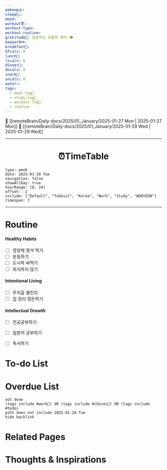 ```yaml
---
wakeup🌞: 
sleep🌜: 
mood: 
workout🏋️: 
workout-type: 
workout-routine: 
gratitude🙏: 성공적인 포틀럭 파티 🍽️
keyword🗝️: 
breakfast🍳: 
bfcals: 0
lunch🍚: 
lccals: 0
dinner🥗: 
dncals: 0
snack🍬: 
sncals: 0
water💧: 
tags:
  - meal-log📝
  - study-log📓
  - workout-log💪
  - routine
---
```


🔺 [[remoteBrain/Daily-docs/2025/01_January/2025-01-27 Mon | 2025-01-27 Mon]]
🔻 [[remoteBrain/Daily-docs/2025/01_January/2025-01-29 Wed | 2025-01-29 Wed]]
___
<h1> <center>⏰TimeTable </center> </h1>

```gEvent
type: week
date: 2025-01-28 Tue
navigation: false
showAllDay: true
hourRange: [8, 24]
offset: -2
include: ["Default", "Todoist", "Korea", "Work", "Study", "WOOYEON"]
timespan: 7
```

--- 


# Routine 

####  Healthy Habits
- [ ] 영양제 챙겨 먹기
- [ ] 운동하기
- [ ] 도시락 싸먹기 
- [ ] 외식하지 않기 

####  Intentional Living 
- [ ] 무지출 챌린지 
- [ ] 집 정리·정돈하기

#### Intellectual Growth
- [ ] 전공공부하기
- [ ] 일본어 공부하기
- [ ] 독서하기



# To-do List


# Overdue List
```tasks
not done
(tags include #work💼) OR (tags include #chores🧺) OR (tags include #todo)
path does not include 2025-01-28 Tue
hide backlink
```

# Related Pages



# Thoughts & Inspirations

